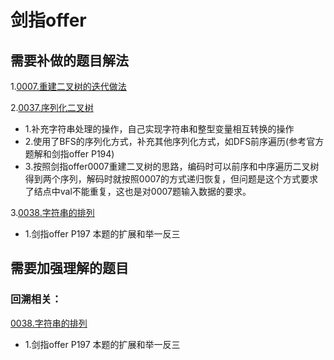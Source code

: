 # 剑指offer  





## 需要补做的题目解法  

1.[0007.重建二叉树的迭代做法](https://leetcode-cn.com/problems/zhong-jian-er-cha-shu-lcof/solution/mian-shi-ti-07-zhong-jian-er-cha-shu-by-leetcode-s/)   

2.[0037.序列化二叉树](https://github.com/wangrui996/leedcode/blob/master/%E5%89%91%E6%8C%87offer/hard/0037.%E5%BA%8F%E5%88%97%E5%8C%96%E4%BA%8C%E5%8F%89%E6%A0%91.md)    
* 1.补充字符串处理的操作，自己实现字符串和整型变量相互转换的操作   
* 2.使用了BFS的序列化方式，补充其他序列化方式，如DFS前序遍历(参考官方题解和剑指offer P194)  
* 3.按照剑指offer0007重建二叉树的思路，编码时可以前序和中序遍历二叉树得到两个序列，解码时就按照0007的方式递归恢复，但问题是这个方式要求了结点中val不能重复，这也是对0007题输入数据的要求。  

3.[0038.字符串的排列](https://github.com/wangrui996/leedcode/blob/master/%E5%89%91%E6%8C%87offer/medium/0038.%E5%AD%97%E7%AC%A6%E4%B8%B2%E7%9A%84%E6%8E%92%E5%88%97.md)  

* 1.剑指offer P197 本题的扩展和举一反三  

## 需要加强理解的题目  


### 回溯相关：
[0038.字符串的排列](https://github.com/wangrui996/leedcode/blob/master/%E5%89%91%E6%8C%87offer/medium/0038.%E5%AD%97%E7%AC%A6%E4%B8%B2%E7%9A%84%E6%8E%92%E5%88%97.md)  

* 1.剑指offer P197 本题的扩展和举一反三  



